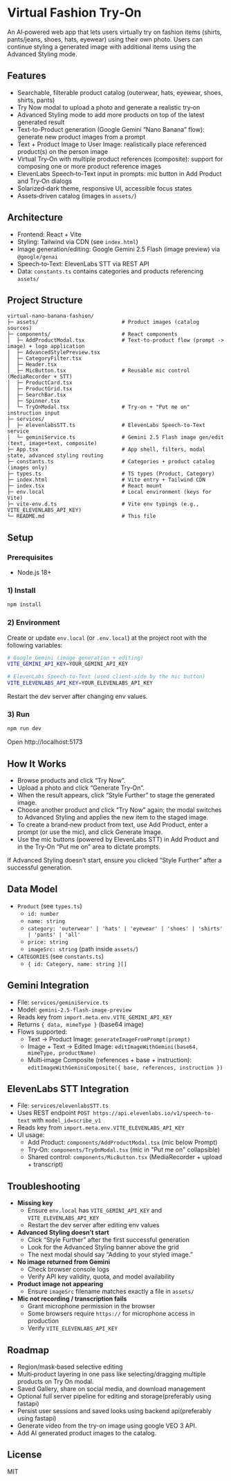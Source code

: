 # Virtual Fashion Try‑On

An AI‑powered web app that lets users virtually try on fashion items (shirts, pants/jeans, shoes, hats, eyewear) using their own photo. Users can continue styling a generated image with additional items using the Advanced Styling mode.

## Features
- Searchable, filterable product catalog (outerwear, hats, eyewear, shoes, shirts, pants)
- Try Now modal to upload a photo and generate a realistic try‑on
- Advanced Styling mode to add more products on top of the latest generated result
- Text-to-Product generation (Google Gemini “Nano Banana” flow): generate new product images from a prompt
- Text + Product Image to User Image: realistically place referenced product(s) on the person image
- Virtual Try‑On with multiple product references (composite): support for composing one or more product reference images
- ElevenLabs Speech‑to‑Text input in prompts: mic button in Add Product and Try‑On dialogs
- Solarized‑dark theme, responsive UI, accessible focus states
- Assets‑driven catalog (images in `assets/`)

## Architecture
- Frontend: React + Vite
- Styling: Tailwind via CDN (see `index.html`)
- Image generation/editing: Google Gemini 2.5 Flash (image preview) via `@google/genai`
- Speech‑to‑Text: ElevenLabs STT via REST API
- Data: `constants.ts` contains categories and products referencing `assets/`

## Project Structure
```
virtual-nano-banana-fashion/
├─ assets/                           # Product images (catalog sources)
├─ components/                       # React components
│  ├─ AddProductModal.tsx            # Text-to-product flow (prompt -> image) + logo application
│  ├─ AdvancedStylePreview.tsx
│  ├─ CategoryFilter.tsx
│  ├─ Header.tsx
│  ├─ MicButton.tsx                  # Reusable mic control (MediaRecorder + STT)
│  ├─ ProductCard.tsx
│  ├─ ProductGrid.tsx
│  ├─ SearchBar.tsx
│  ├─ Spinner.tsx
│  └─ TryOnModal.tsx                 # Try-on + "Put me on" instruction input
├─ services/
│  ├─ elevenlabsSTT.ts               # ElevenLabs Speech-to-Text service
│  └─ geminiService.ts               # Gemini 2.5 Flash image gen/edit (text, image+text, composite)
├─ App.tsx                           # App shell, filters, modal state, advanced styling routing
├─ constants.ts                      # Categories + product catalog (images only)
├─ types.ts                          # TS types (Product, Category)
├─ index.html                        # Vite entry + Tailwind CDN
├─ index.tsx                         # React mount
├─ env.local                         # Local environment (keys for Vite)
├─ vite-env.d.ts                     # Vite env typings (e.g., VITE_ELEVENLABS_API_KEY)
└─ README.md                         # This file
```

## Setup
### Prerequisites
- Node.js 18+

### 1) Install
```bash
npm install
```

### 2) Environment
Create or update `env.local` (or `.env.local`) at the project root with the following variables:
```bash
# Google Gemini (image generation + editing)
VITE_GEMINI_API_KEY=YOUR_GEMINI_API_KEY

# ElevenLabs Speech-to-Text (used client-side by the mic button)
VITE_ELEVENLABS_API_KEY=YOUR_ELEVENLABS_API_KEY
```
Restart the dev server after changing env values.

### 3) Run
```bash
npm run dev
```
Open http://localhost:5173

## How It Works
- Browse products and click “Try Now”.
- Upload a photo and click “Generate Try‑On”.
- When the result appears, click “Style Further” to stage the generated image.
- Choose another product and click “Try Now” again; the modal switches to Advanced Styling and applies the new item to the staged image.
- To create a brand‑new product from text, use Add Product, enter a prompt (or use the mic), and click Generate Image.
- Use the mic buttons (powered by ElevenLabs STT) in Add Product and in the Try‑On “Put me on” area to dictate prompts.

If Advanced Styling doesn’t start, ensure you clicked “Style Further” after a successful generation.

## Data Model
- `Product` (see `types.ts`)
  - `id: number`
  - `name: string`
  - `category: 'outerwear' | 'hats' | 'eyewear' | 'shoes' | 'shirts' | 'pants' | 'all'`
  - `price: string`
  - `imageSrc: string` (path inside `assets/`)
- `CATEGORIES` (see `constants.ts`)
  - `{ id: Category, name: string }[]`

## Gemini Integration
- File: `services/geminiService.ts`
- Model: `gemini-2.5-flash-image-preview`
- Reads key from `import.meta.env.VITE_GEMINI_API_KEY`
- Returns `{ data, mimeType }` (base64 image)
- Flows supported:
  - Text → Product Image: `generateImageFromPrompt(prompt)`
  - Image + Text → Edited Image: `editImageWithGemini(base64, mimeType, productName)`
  - Multi‑image Composite (references + base + instruction): `editImageWithGeminiComposite({ base, references, instruction })`

## ElevenLabs STT Integration
- File: `services/elevenlabsSTT.ts`
- Uses REST endpoint `POST https://api.elevenlabs.io/v1/speech-to-text` with `model_id=scribe_v1`
- Reads key from `import.meta.env.VITE_ELEVENLABS_API_KEY`
- UI usage:
  - Add Product: `components/AddProductModal.tsx` (mic below Prompt)
  - Try‑On: `components/TryOnModal.tsx` (mic in "Put me on" collapsible)
  - Shared control: `components/MicButton.tsx` (MediaRecorder + upload + transcript)

## Troubleshooting
- __Missing key__
  - Ensure `env.local` has `VITE_GEMINI_API_KEY` and `VITE_ELEVENLABS_API_KEY`
  - Restart the dev server after editing env values
- __Advanced Styling doesn’t start__
  - Click “Style Further” after the first successful generation
  - Look for the Advanced Styling banner above the grid
  - The next modal should say “Adding to your styled image.”
- __No image returned from Gemini__
  - Check browser console logs
  - Verify API key validity, quota, and model availability
- __Product image not appearing__
  - Ensure `imageSrc` filename matches exactly a file in `assets/`
- __Mic not recording / transcription fails__
  - Grant microphone permission in the browser
  - Some browsers require `https://` for microphone access in production
  - Verify `VITE_ELEVENLABS_API_KEY`

## Roadmap
- Region/mask‑based selective editing
- Multi‑product layering in one pass like selecting/dragging multiple products on Try On modal.
- Saved Gallery, share on social media, and download management
- Optional full server pipeline for editing and storage(preferably using fastapi)
- Persist user sessions and saved looks using backend api(preferably using fastapi)
- Generate video from the try-on image using google VEO 3 API.
- Add AI generated product images to the catalog.

## License
MIT
